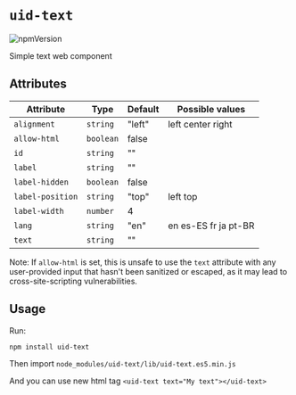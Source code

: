 # `uid-text`

![npmVersion](https://img.shields.io/npm/v/uid-text?color=blue&style=plastic)

Simple text web component

## Attributes

| Attribute        | Type      | Default | Possible values    |
|------------------|-----------|---------|--------------------|
| `alignment`      | `string`  | "left"  | left center right  |
| `allow-html`     | `boolean` | false   |                    |
| `id`             | `string`  | ""      |                    |
| `label`          | `string`  | ""      |                    |
| `label-hidden`   | `boolean` | false   |                    |
| `label-position` | `string`  | "top"   | left top           |
| `label-width`    | `number`  | 4       |                    |
| `lang`           | `string`  | "en"    |en es-ES fr ja pt-BR|
| `text`           | `string`  | ""      |                    |

Note: If `allow-html` is set, this is unsafe to use the `text` attribute with any user-provided input that hasn't been
      sanitized or escaped, as it may lead to cross-site-scripting vulnerabilities.

## Usage

Run:

    npm install uid-text

Then import `node_modules/uid-text/lib/uid-text.es5.min.js`

And you can use new html tag `<uid-text text="My text"></uid-text>`
